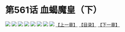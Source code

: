 # 第561话 血蝎魔皇（下）
![](https://mhpic.xiaomingtaiji.net/comic/D/斗破苍穹拆分版/561话/1.jpg-zymk.middle.webp)
![](https://mhpic.xiaomingtaiji.net/comic/D/斗破苍穹拆分版/561话/2.jpg-zymk.middle.webp)
![](https://mhpic.xiaomingtaiji.net/comic/D/斗破苍穹拆分版/561话/3.jpg-zymk.middle.webp)
![](https://mhpic.xiaomingtaiji.net/comic/D/斗破苍穹拆分版/561话/4.jpg-zymk.middle.webp)
![](https://mhpic.xiaomingtaiji.net/comic/D/斗破苍穹拆分版/561话/5.jpg-zymk.middle.webp)
![](https://mhpic.xiaomingtaiji.net/comic/D/斗破苍穹拆分版/561话/6.jpg-zymk.middle.webp)
![](https://mhpic.xiaomingtaiji.net/comic/D/斗破苍穹拆分版/561话/7.jpg-zymk.middle.webp)
![](https://mhpic.xiaomingtaiji.net/comic/D/斗破苍穹拆分版/561话/8.jpg-zymk.middle.webp)
[【上一章】](./560.md)
[【目录】](./README.md)
[【下一章】](./562.md)
